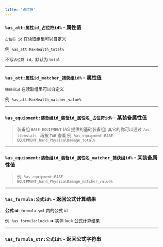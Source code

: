```yaml
---
title: '占位符'
---
```


### `%as_att:属性id_占位符id%` - 属性值

`占位符 id` 在读取组里可以自定义

例: `%as_att:MaxHealth_total%`

不写`占位符 id`，默认为 `total`

---

### `%as_att:属性id_matcher_捕获组id%` - 属性值

`捕获组id` 在读取组里可以自定义

例: `%as_att:MaxHealth_matcher_value%`

---

### `%as_equipment:装备组id_装备id_属性名_占位符id%` - 某装备属性值

> 装备组 `BASE-EQUIPMENT` (AS 提供的基础装备组)
> 其它的你可以通过 `/as itemstats ` 再按 `TAB` 查看
> 例: `%as_equipment:BASE-EQUIPMENT_hand_PhysicalDamage_total%`

---

### `%as_equipment:装备组id_装备id_属性名_matcher_捕获组id%` - 某装备属性值

> 例: `%as_equipment:BASE-EQUIPMENT_hand_PhysicalDamage_matcher_value%`

---

### `%as_formula:公式id%` - 返回公式计算结果

**公式 id**: `formula.yml` 内的公式 id

例: `%as_formula:luck%` => 实体 luck 公式计算结果

---

### `%as_formula_str:公式id%` - 返回公式字符串
